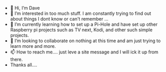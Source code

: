 - 👋 Hi, I’m Dave
- 👀 I’m interested in too much stuff. I am constantly trying to find out about things I dont know or can't remember ...
- 🌱 I’m currently learning how to set up a Pi-Hole and have set up other Raspberry pi projects such as TV next, Kodi, and other such simple projects.
- 💞️ I’m looking to collaborate on nothing at this time and am just trying to learn more and more.
- 📫 How to reach me.... just leve a site message and I will ick it up from there.
- Thanks all....

<!---
DavidRobinRich/DavidRobinRich is a ✨ special ✨ repository because its `README.md` (this file) appears on your GitHub profile.
You can click the Preview link to take a look at your changes.
--->
